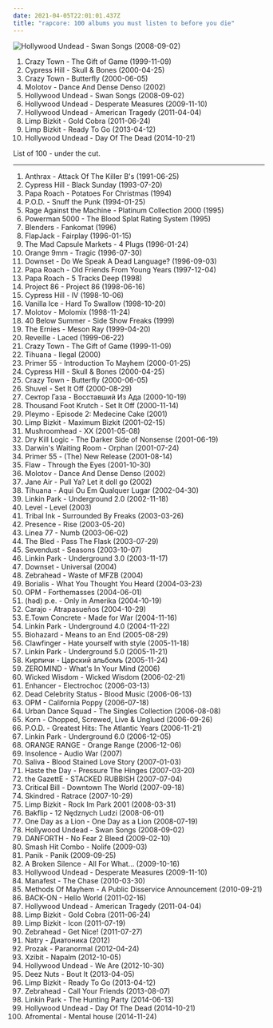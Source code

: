 ```yaml
---
date: 2021-04-05T22:01:01.437Z
title: "rapcore: 100 albums you must listen to before you die"
---
```

![Hollywood Undead - Swan Songs (2008-09-02)](http://coverartarchive.org/release/e15d287b-2688-3abe-9b24-b1cccf235467/8179828763-500.jpg "Hollywood Undead - Swan Songs (2008-09-02)")
<ol class="albums">
<li data-cover="https://via.placeholder.com/450" data-tags="rapcore" role="button">Crazy Town - The Gift of Game (1999-11-09)</li>
<li data-cover="https://img.discogs.com/rxFjy3xIduvrpuRl8hrTIwInbIY=/fit-in/600x586/filters:strip_icc():format(jpeg):mode_rgb():quality(90)/discogs-images/R-1217445-1586490553-7014.jpeg.jpg" data-tags="rapcore, hip-hop" role="button">Cypress Hill - Skull & Bones (2000-04-25)</li>
<li data-cover="http://coverartarchive.org/release/75680dcb-1e47-4c40-86ed-65357c90e827/24931499925-500.jpg" data-tags="hip hop, rock, rapcore" role="button">Crazy Town - Butterfly (2000-06-05)</li>
<li data-cover="http://coverartarchive.org/release/ca90a458-54af-341b-8057-9f281774bdd0/3948496093-500.jpg" data-tags="rapcore, rock" role="button">Molotov - Dance And Dense Denso (2002)</li>
<li data-cover="http://coverartarchive.org/release/e15d287b-2688-3abe-9b24-b1cccf235467/8179828763-500.jpg" data-tags="rapcore" role="button">Hollywood Undead - Swan Songs (2008-09-02)</li>
<li data-cover="http://coverartarchive.org/release/f8c8649a-bd26-471d-a289-26a471ae94ec/25925529731-500.jpg" data-tags="rapcore" role="button">Hollywood Undead - Desperate Measures (2009-11-10)</li>
<li data-cover="http://coverartarchive.org/release/47b630d5-aa87-4393-8d66-3bf5733c4774/10712441230-500.jpg" data-tags="rapcore" role="button">Hollywood Undead - American Tragedy (2011-04-04)</li>
<li data-cover="http://coverartarchive.org/release/6bd6e65f-2584-4a20-a88d-695d32ed429d/7687347287-500.jpg" data-tags="rapcore, nu metal" role="button">Limp Bizkit - Gold Cobra (2011-06-24)</li>
<li data-cover="http://coverartarchive.org/release/1f8785cd-3f06-4ceb-8f26-623417f44c45/4182280626-500.jpg" data-tags="rapcore, rap metal, metal, nu metal" role="button">Limp Bizkit - Ready To Go (2013-04-12)</li>
<li data-cover="http://coverartarchive.org/release/208138f6-af95-4b1f-a6bc-546798f2fbfb/8660593189-500.jpg" data-tags="rapcore" role="button">Hollywood Undead - Day Of The Dead (2014-10-21)</li>
</ol>
List of 100 - under the cut.
<!-- more -->

_________________

<ol class="albums">
<li data-cover="https://img.discogs.com/cfc9e7fd50d7c9c08931869b95f6849a01d0635d/images/spacer.gif" data-tags="thrash metal" role="button">
Anthrax - Attack Of The Killer B's (1991-06-25)
</li>
<li data-cover="https://img.discogs.com/2GgQjIjcDb1eAQyuyx6IXw0Sf78=/fit-in/600x600/filters:strip_icc():format(jpeg):mode_rgb():quality(90)/discogs-images/R-16516737-1608227995-7003.jpeg.jpg" data-tags="hip-hop, rap" role="button">
Cypress Hill - Black Sunday (1993-07-20)
</li>
<li data-cover="http://coverartarchive.org/release/06c8f48c-caa0-4282-b7fe-264c4b673085/2192549116-500.jpg" data-tags="rapcore, nu metal, funk rock" role="button">
Papa Roach - Potatoes For Christmas (1994)
</li>
<li data-cover="http://coverartarchive.org/release/5a606e51-6ff4-3ff4-8ed3-9163e34d0261/13579108697-500.jpg" data-tags="rapcore, nu metal" role="button">
P.O.D. - Snuff the Punk (1994-01-25)
</li>
<li data-cover="https://img.discogs.com/fvxOOYyYjejICi14mxAdOthIEbc=/fit-in/600x596/filters:strip_icc():format(jpeg):mode_rgb():quality(90)/discogs-images/R-2303099-1275552512.jpeg.jpg" data-tags="rock, hard rock, rapcore" role="button">
Rage Against the Machine - Platinum Collection 2000 (1995)
</li>
<li data-cover="http://coverartarchive.org/release/bdc38381-8c0e-4e56-b42b-fb49f4e37803/8311816749-500.jpg" data-tags="hard rock, funk metal, alternative metal, industrial metal, rapcore, nu-metal" role="button">
Powerman 5000 - The Blood Splat Rating System (1995)
</li>
<li data-cover="https://img.discogs.com/g_H2gZHTS0TUDQiNvPkdUDo_n4Y=/fit-in/600x422/filters:strip_icc():format(jpeg):mode_rgb():quality(90)/discogs-images/R-2046045-1260619116.jpeg.jpg" data-tags="rapcore, funk rock" role="button">
Blenders - Fankomat (1996)
</li>
<li data-cover="https://via.placeholder.com/450" data-tags="rapcore" role="button">
FlapJack - Fairplay (1996-01-15)
</li>
<li data-cover="https://via.placeholder.com/450" data-tags="metal, japanese, punk, industrial, rapcore, digital hardcore, rap metal, mixture rock" role="button">
The Mad Capsule Markets - 4 Plugs (1996-01-24)
</li>
<li data-cover="http://coverartarchive.org/release/21a60452-e258-4d1d-bc29-954fab7669d0/19842178524-500.jpg" data-tags="alternative metal, crossover, post-hardcore, rapcore, rap metal, groove metal, atlantic records, 90s albums that do not suck, d sardy, sardy" role="button">
Orange 9mm - Tragic (1996-07-30)
</li>
<li data-cover="https://img.discogs.com/77E7c99IfHclLL3x8Yt_PVeE_yE=/fit-in/600x630/filters:strip_icc():format(jpeg):mode_rgb():quality(90)/discogs-images/R-3727449-1341950655-6438.jpeg.jpg" data-tags="rapcore" role="button">
Downset - Do We Speak A Dead Language? (1996-09-03)
</li>
<li data-cover="http://coverartarchive.org/release/ff1f54ea-6e5d-4b61-b1e8-64371bbe3d44/1735086782-500.jpg" data-tags="rapcore, nu metal" role="button">
Papa Roach - Old Friends From Young Years (1997-12-04)
</li>
<li data-cover="http://coverartarchive.org/release/0fb494e9-cfcc-471b-b136-6fc27737d64b/2192535828-500.jpg" data-tags="rapcore, nu metal" role="button">
Papa Roach - 5 Tracks Deep (1998)
</li>
<li data-cover="https://img.discogs.com/-Ktmep8Q6uNxkWrnkRM4POiiPOw=/fit-in/600x600/filters:strip_icc():format(jpeg):mode_rgb():quality(90)/discogs-images/R-586374-1552785946-2938.jpeg.jpg" data-tags="metal, christian, rapcore, nu metal, music from junior high, missionary music" role="button">
Project 86 - Project 86 (1998-06-16)
</li>
<li data-cover="http://coverartarchive.org/release/b34d3b22-9b21-44a1-bbef-6ebc05bed361/5131421085-500.jpg" data-tags="hip-hop" role="button">
Cypress Hill - IV (1998-10-06)
</li>
<li data-cover="http://coverartarchive.org/release/11442ac1-9cb6-4ea7-8911-197c06cd27ef/21233361274-500.jpg" data-tags="hip-hop, rock, rap, 90s, alternative metal, rapcore, nu metal, rap metal, hybrid, casey chaos" role="button">
Vanilla Ice - Hard To Swallow (1998-10-20)
</li>
<li data-cover="http://coverartarchive.org/release/6a97aeb8-e790-4932-95ca-c18c2e701775/15596368162-500.jpg" data-tags="electronic, rock, alternative, rap, house, 90s, mexico, rapcore, musica latina, cristian" role="button">
Molotov - Molomix (1998-11-24)
</li>
<li data-cover="http://coverartarchive.org/release/fe7c2f53-9ce9-4615-b205-26a5bc744a7d/5597231905-500.jpg" data-tags="alternative metal, crossover, rapcore, nu-metal" role="button">
40 Below Summer - Side Show Freaks (1999)
</li>
<li data-cover="https://img.discogs.com/BfJJnLsJ4rxNi0Ue8RtTQ5pRAGY=/fit-in/594x586/filters:strip_icc():format(jpeg):mode_rgb():quality(90)/discogs-images/R-1405689-1269161750.jpeg.jpg" data-tags="alternative metal, rapcore, nu metal, rap metal" role="button">
The Ernies - Meson Ray (1999-04-20)
</li>
<li data-cover="http://coverartarchive.org/release/894f7e0f-224b-4e6b-b289-0485449efb2d/9607489333-500.jpg" data-tags="rapcore, nu metal" role="button">
Reveille - Laced (1999-06-22)
</li>
<li data-cover="https://via.placeholder.com/450" data-tags="rapcore" role="button">
Crazy Town - The Gift of Game (1999-11-09)
</li>
<li data-cover="http://coverartarchive.org/release/514c96f1-f9fd-437f-bb9d-c8f7e066338d/1644108090-500.jpg" data-tags="reggae, rapcore, tihuana" role="button">
Tihuana - Ilegal (2000)
</li>
<li data-cover="http://coverartarchive.org/release/ab8dadc1-9c12-4649-992a-64cad3c3b30e/27436513350-500.jpg" data-tags="crossover, rapcore" role="button">
Primer 55 - Introduction To Mayhem (2000-01-25)
</li>
<li data-cover="https://img.discogs.com/rxFjy3xIduvrpuRl8hrTIwInbIY=/fit-in/600x586/filters:strip_icc():format(jpeg):mode_rgb():quality(90)/discogs-images/R-1217445-1586490553-7014.jpeg.jpg" data-tags="rapcore, hip-hop" role="button">
Cypress Hill - Skull & Bones (2000-04-25)
</li>
<li data-cover="http://coverartarchive.org/release/75680dcb-1e47-4c40-86ed-65357c90e827/24931499925-500.jpg" data-tags="hip hop, rock, rapcore" role="button">
Crazy Town - Butterfly (2000-06-05)
</li>
<li data-cover="https://via.placeholder.com/450" data-tags="rapcore, nu metal" role="button">
Shuvel - Set It Off (2000-08-29)
</li>
<li data-cover="https://img.discogs.com/mGd3htHtlTpj-g7sSXwgubpRtG0=/fit-in/600x613/filters:strip_icc():format(jpeg):mode_rgb():quality(90)/discogs-images/R-5107767-1384783179-8768.jpeg.jpg" data-tags="metal, rapcore" role="button">
Сектор Газа - Восставший Из Ада (2000-10-19)
</li>
<li data-cover="http://coverartarchive.org/release/a2ce7197-a25c-4679-86b7-0e938cf2aebd/27852527490-500.jpg" data-tags="rapcore" role="button">
Thousand Foot Krutch - Set It Off (2000-11-14)
</li>
<li data-cover="http://coverartarchive.org/release/c062485b-06ba-44fd-9b76-f05226144e11/1339159900-500.jpg" data-tags="french, rapcore" role="button">
Pleymo - Episode 2: Medecine Cake (2001)
</li>
<li data-cover="http://coverartarchive.org/release/db74593b-9abe-4ed1-aaeb-e440cea1e5ab/27016531183-500.jpg" data-tags="metal, rock, alternative, alternative metal, rapcore, nu metal" role="button">
Limp Bizkit - Maximum Bizkit (2001-02-15)
</li>
<li data-cover="http://coverartarchive.org/release/789e4855-63c7-4fe3-8148-c3dc9e1f6d47/17554289373-500.jpg" data-tags="metal, alternative metal, industrial metal" role="button">
Mushroomhead - XX (2001-05-08)
</li>
<li data-cover="https://img.discogs.com/Vk8ymzmZ-BENC91WcKZiWGiInU8=/fit-in/299x300/filters:strip_icc():format(jpeg):mode_rgb():quality(90)/discogs-images/R-765128-1158620783.jpeg.jpg" data-tags="nu metal, metalcore, hardcore" role="button">
Dry Kill Logic - The Darker Side of Nonsense (2001-06-19)
</li>
<li data-cover="https://img.discogs.com/a6wi-lD-tQUFVezdGYEUOgzPFtc=/fit-in/600x598/filters:strip_icc():format(jpeg):mode_rgb():quality(90)/discogs-images/R-767416-1189258787.jpeg.jpg" data-tags="rapcore" role="button">
Darwin's Waiting Room - Orphan (2001-07-24)
</li>
<li data-cover="https://img.discogs.com/EXGSm1EU0mUb2U7BbV7FMl1QJ24=/fit-in/600x595/filters:strip_icc():format(jpeg):mode_rgb():quality(90)/discogs-images/R-2154770-1266960960.jpeg.jpg" data-tags="heavy metal, metalcore, hardcore, funk metal, funk, alternative metal, rapcore, nu metal, reggae metal, rap-metal, killswitch engage, slipknot, korn, stone sour, poison the well, flaw, chimaira, hed planet earth, demon hunter, clawfinger, american head charge, hed pe, element eighty, mushroomhead, 40 below summer, primer 55, one minute silence, silent civilian, 36 crazy fists, primer55" role="button">
Primer 55 - (The) New Release (2001-08-14)
</li>
<li data-cover="https://img.discogs.com/v7XavNjGA9WUtiK47xU2-3zMRkE=/fit-in/600x597/filters:strip_icc():format(jpeg):mode_rgb():quality(90)/discogs-images/R-510320-1159819313.jpeg.jpg" data-tags="nu metal" role="button">
Flaw - Through the Eyes (2001-10-30)
</li>
<li data-cover="http://coverartarchive.org/release/ca90a458-54af-341b-8057-9f281774bdd0/3948496093-500.jpg" data-tags="rapcore, rock" role="button">
Molotov - Dance And Dense Denso (2002)
</li>
<li data-cover="http://coverartarchive.org/release/3a64d85a-ae57-41f7-ac17-13228ff0eaea/20928284068-500.jpg" data-tags="rapcore, nu metal" role="button">
Jane Air - Pull Ya? Let it doll go (2002)
</li>
<li data-cover="https://img.discogs.com/IvYxWQcF6qUiV-riUp_hJUmn8iI=/fit-in/500x500/filters:strip_icc():format(jpeg):mode_rgb():quality(90)/discogs-images/R-10105400-1491695661-3285.jpeg.jpg" data-tags="alternative metal, rapcore, hardcore punk, tihuana, dario" role="button">
Tihuana - Aqui Ou Em Qualquer Lugar (2002-04-30)
</li>
<li data-cover="http://coverartarchive.org/release/47af74c6-7146-412a-80bb-d0f79fe36234/7393185027-500.jpg" data-tags="rapcore, nu metal" role="button">
Linkin Park - Underground 2.0 (2002-11-18)
</li>
<li data-cover="http://coverartarchive.org/release/b7435772-df09-4b87-8fdb-37eb306c9018/10844089601-500.jpg" data-tags="rapcore" role="button">
Level - Level (2003)
</li>
<li data-cover="https://via.placeholder.com/450" data-tags="rapcore" role="button">
Tribal Ink - Surrounded By Freaks (2003-03-26)
</li>
<li data-cover="http://coverartarchive.org/release/e18b634f-7882-44e6-b85b-9e5cc1b45304/23788865357-500.jpg" data-tags="crossover, rapcore, nu-metal" role="button">
Presence - Rise (2003-05-20)
</li>
<li data-cover="https://img.discogs.com/0SlzK39RgRiMU4lu-KwCzwuJucU=/fit-in/600x600/filters:strip_icc():format(jpeg):mode_rgb():quality(90)/discogs-images/R-1930793-1360022711-5788.jpeg.jpg" data-tags="rapcore" role="button">
Linea 77 - Numb (2003-06-02)
</li>
<li data-cover="https://img.discogs.com/7HUu9lbrqU4hUfOCFbzsxSeAggI=/fit-in/600x592/filters:strip_icc():format(jpeg):mode_rgb():quality(90)/discogs-images/R-1196849-1476757402-4773.jpeg.jpg" data-tags="metalcore" role="button">
The Bled - Pass The Flask (2003-07-29)
</li>
<li data-cover="https://img.discogs.com/KnTkQF-rMYeeZfI7bVnnjWiuZT0=/fit-in/500x500/filters:strip_icc():format(jpeg):mode_rgb():quality(90)/discogs-images/R-3390106-1404043268-8540.jpeg.jpg" data-tags="alternative metal" role="button">
Sevendust - Seasons (2003-10-07)
</li>
<li data-cover="http://coverartarchive.org/release/2513f957-c38f-44e2-baf6-8808b6aaf4cd/7393264351-500.jpg" data-tags="rapcore" role="button">
Linkin Park - Underground 3.0 (2003-11-17)
</li>
<li data-cover="https://via.placeholder.com/450" data-tags="hardcore, rapcore" role="button">
Downset - Universal (2004)
</li>
<li data-cover="https://img.discogs.com/Qdu-fTfhHNWPsvMCia2uNmTX-YA=/fit-in/600x593/filters:strip_icc():format(jpeg):mode_rgb():quality(90)/discogs-images/R-15081361-1597612494-9801.jpeg.jpg" data-tags="pop punk, rapcore" role="button">
Zebrahead - Waste of MFZB (2004)
</li>
<li data-cover="http://coverartarchive.org/release/2a392b80-28ee-4dd8-a329-62cd7ba73c8a/22904823411-500.jpg" data-tags="crossover, rapcore" role="button">
Borialis - What You Thought You Heard (2004-03-23)
</li>
<li data-cover="http://coverartarchive.org/release/9d5be464-d282-4798-865f-0b36ca853cb0/27448006318-500.jpg" data-tags="hip-hop, punk, alternative, rapcore" role="button">
OPM - Forthemasses (2004-06-01)
</li>
<li data-cover="http://coverartarchive.org/release/a211f90c-de58-466a-906b-391c35f622de/3671588574-500.jpg" data-tags="hardcore, rapcore, numetal, g-punk, 21st century in music" role="button">
(həd) p.e. - Only in Amerika (2004-10-19)
</li>
<li data-cover="http://coverartarchive.org/release/77938b73-3802-4ce9-888c-720e7de397af/17748659174-500.jpg" data-tags="alternative rock, rock en espanol, rapcore, nu metal, alternative hard rock" role="button">
Carajo - Atrapasueños (2004-10-29)
</li>
<li data-cover="http://coverartarchive.org/release/b9b7c2fc-833e-4e85-86e9-57d0a3565bbe/12094000988-500.jpg" data-tags="rock, alternative, hardcore, alternative metal, rapcore, nu metal" role="button">
E.Town Concrete - Made for War (2004-11-16)
</li>
<li data-cover="http://coverartarchive.org/release/aa59d0af-3670-4813-a799-6a3f8b7df6c7/9241093753-500.jpg" data-tags="rapcore" role="button">
Linkin Park - Underground 4.0 (2004-11-22)
</li>
<li data-cover="https://img.discogs.com/6wAYtcxGcfuVve6sjnDSyC6qScQ=/fit-in/595x600/filters:strip_icc():format(jpeg):mode_rgb():quality(90)/discogs-images/R-830436-1365953819-8377.jpeg.jpg" data-tags="hardcore, rapcore" role="button">
Biohazard - Means to an End (2005-08-29)
</li>
<li data-cover="http://coverartarchive.org/release/bc2397a9-bec8-3cb7-8f43-e529c0682d61/10201989296-500.jpg" data-tags="industrial metal, rapcore" role="button">
Clawfinger - Hate yourself with style (2005-11-18)
</li>
<li data-cover="http://coverartarchive.org/release/a6f91d56-1a4f-4e84-8708-f93205d26b93/7393643563-500.jpg" data-tags="hip-hop, live, rapcore, nu metal, nu-metal" role="button">
Linkin Park - Underground 5.0 (2005-11-21)
</li>
<li data-cover="http://coverartarchive.org/release/10265a9b-1610-44ca-9283-6868348444dd/11562953643-500.jpg" data-tags="hip-hop, alternative, rapcore" role="button">
Кирпичи - Царский альбомъ (2005-11-24)
</li>
<li data-cover="http://coverartarchive.org/release/f852acb4-9afc-4543-af53-4ffb1f09602f/12018166936-500.jpg" data-tags="crossover, rapcore, nu-metal" role="button">
ZEROMIND - What's In Your Mind (2006)
</li>
<li data-cover="https://img.discogs.com/CJUASZ7Ge12eZ6zHM4fH3b0nDxA=/fit-in/300x300/filters:strip_icc():format(jpeg):mode_rgb():quality(90)/discogs-images/R-828493-1294091672.jpeg.jpg" data-tags="rapcore" role="button">
Wicked Wisdom - Wicked Wisdom (2006-02-21)
</li>
<li data-cover="http://coverartarchive.org/release/596bba30-646b-42ad-8df1-14c4e58a07d5/6477394475-500.jpg" data-tags="crossover, rapcore, nu-metal, frenchcore" role="button">
Enhancer - Electrochoc (2006-03-13)
</li>
<li data-cover="http://coverartarchive.org/release/c0108d74-bb76-45df-9701-e3bec43aa2b0/2144413837-500.jpg" data-tags="hip hop, rapcore, alternative hip hop, hopcore, dead celebrity status" role="button">
Dead Celebrity Status - Blood Music (2006-06-13)
</li>
<li data-cover="http://coverartarchive.org/release/1c66f5f8-9647-40b1-a571-e50df0de1ae5/27447966967-500.jpg" data-tags="alternative, rapcore" role="button">
OPM - California Poppy (2006-07-18)
</li>
<li data-cover="http://coverartarchive.org/release/58a875ab-8ce3-440c-8d5d-5eecc855b395/5639688872-500.jpg" data-tags="crossover, rapcore" role="button">
Urban Dance Squad - The Singles Collection (2006-08-08)
</li>
<li data-cover="http://coverartarchive.org/release/934cc3b7-a856-4500-9875-fb4272362571/15810367197-500.jpg" data-tags="crossover, rapcore, nu-metal" role="button">
Korn - Chopped, Screwed, Live & Unglued (2006-09-26)
</li>
<li data-cover="http://coverartarchive.org/release/ec32c303-0afa-4205-be55-900803c954fe/25188888029-500.jpg" data-tags="alternative rock, hard rock, alternative metal, christian, christian rock, rapcore, nu metal, christian metal, christian nu metal, christian rapcore, pendientes, albums to own" role="button">
P.O.D. - Greatest Hits: The Atlantic Years (2006-11-21)
</li>
<li data-cover="http://coverartarchive.org/release/05b99665-43d5-4c6a-9482-5699cd880b9a/7393680993-500.jpg" data-tags="rapcore, nu metal" role="button">
Linkin Park - Underground 6.0 (2006-12-05)
</li>
<li data-cover="https://img.discogs.com/kRGG9CiEe0QwK2FtDwtyOZIWf5g=/fit-in/250x250/filters:strip_icc():format(jpeg):mode_rgb():quality(90)/discogs-images/R-9065963-1474176395-7169.jpeg.jpg" data-tags="japanese, ska, asian, japan, j-rock, rapcore, jrock" role="button">
ORANGE RANGE - Orange Range (2006-12-06)
</li>
<li data-cover="http://coverartarchive.org/release/c0fa655e-4675-4eb2-9983-34552ab1913a/9439493184-500.jpg" data-tags="alternative, rapcore, nu metal" role="button">
Insolence - Audio War (2007)
</li>
<li data-cover="http://coverartarchive.org/release/6a5fb6df-5842-48de-8451-6696a2a280ca/8568379188-500.jpg" data-tags="hard rock, alternative rock, alternative metal" role="button">
Saliva - Blood Stained Love Story (2007-01-03)
</li>
<li data-cover="http://coverartarchive.org/release/818aa8f1-d844-48e4-bc21-1c3c9589d488/26249216838-500.jpg" data-tags="metalcore" role="button">
Haste the Day - Pressure The Hinges (2007-03-20)
</li>
<li data-cover="http://coverartarchive.org/release/9aaca833-fb3f-4f8c-8b9c-4617715e9d9e/11039926115-500.jpg" data-tags="japanese, j-rock, visual kei, the gazette" role="button">
the GazettE - STACKED RUBBISH (2007-07-04)
</li>
<li data-cover="http://coverartarchive.org/release/15f6c480-955b-446b-a63b-63ec31766279/2081710166-500.jpg" data-tags="crossover, rapcore, nu-metal" role="button">
Critical Bill - Downtown The World (2007-09-18)
</li>
<li data-cover="http://coverartarchive.org/release/04dde72c-8a02-4359-84db-ef6f221f759e/15129440307-500.jpg" data-tags="metal, alternative, reggae, alternative metal, rapcore, nu metal, reggae metal, ragga metal, raggae, raggae metal" role="button">
Skindred - Ratrace (2007-10-29)
</li>
<li data-cover="http://coverartarchive.org/release/d43c87e5-d62b-47f7-a3bc-298f77b7c06c/10106153778-500.jpg" data-tags="live, rapcore, nu-metal" role="button">
Limp Bizkit - Rock Im Park 2001 (2008-03-31)
</li>
<li data-cover="http://coverartarchive.org/release/38938903-9367-457b-9654-c02bf8fa163c/13474320174-500.jpg" data-tags="rapcore" role="button">
Bakflip - 12 Nędznych Ludzi (2008-06-01)
</li>
<li data-cover="https://img.discogs.com/mkLY91OJiGwNvrwxERyq50J4Mz8=/fit-in/600x600/filters:strip_icc():format(jpeg):mode_rgb():quality(90)/discogs-images/R-1404325-1580767308-9603.png.jpg" data-tags="alternative rock, rapcore" role="button">
One Day as a Lion - One Day as a Lion (2008-07-19)
</li>
<li data-cover="http://coverartarchive.org/release/e15d287b-2688-3abe-9b24-b1cccf235467/8179828763-500.jpg" data-tags="rapcore" role="button">
Hollywood Undead - Swan Songs (2008-09-02)
</li>
<li data-cover="http://coverartarchive.org/release/791a15b0-a16b-40fa-a24d-1f67997e2227/8987681704-500.jpg" data-tags="metal, brutal, hardcore, rapcore, hardcore metal, moshpit, hxc, moshcore, paris hardcore" role="button">
DANFORTH - No Fear 2 Bleed (2009-02-10)
</li>
<li data-cover="http://coverartarchive.org/release/242c178f-173d-44a2-b1b7-b4997ca5da4d/19471640435-500.jpg" data-tags="metalcore, rapcore, deathcore, nu" role="button">
Smash Hit Combo - Nolife (2009-03)
</li>
<li data-cover="https://img.discogs.com/tXkKA1LKqgg1Z3chelWxJaAgwBQ=/fit-in/600x660/filters:strip_icc():format(jpeg):mode_rgb():quality(90)/discogs-images/R-14479846-1575376462-6127.jpeg.jpg" data-tags="german, crossover, rapcore" role="button">
Panik - Panik (2009-09-25)
</li>
<li data-cover="http://coverartarchive.org/release/c602be74-31d1-47c3-a533-44d252c3868e/19902540315-500.jpg" data-tags="rapcore" role="button">
A Broken Silence - All For What... (2009-10-16)
</li>
<li data-cover="http://coverartarchive.org/release/f8c8649a-bd26-471d-a289-26a471ae94ec/25925529731-500.jpg" data-tags="rapcore" role="button">
Hollywood Undead - Desperate Measures (2009-11-10)
</li>
<li data-cover="https://img.discogs.com/MuSxo6UNSiJKFq_PIRIucpNcLa8=/fit-in/400x400/filters:strip_icc():format(jpeg):mode_rgb():quality(90)/discogs-images/R-3227335-1321338342.jpeg.jpg" data-tags="hip-hop, rapcore, manafest" role="button">
Manafest - The Chase (2010-03-30)
</li>
<li data-cover="http://coverartarchive.org/release/8a31a098-3cf3-4f66-a607-a64749267ced/21113765840-500.jpg" data-tags="alternative, alternative rock, rapcore" role="button">
Methods Of Mayhem - A Public Disservice Announcement (2010-09-21)
</li>
<li data-cover="https://via.placeholder.com/450" data-tags="alternative rock, rapcore, rap-rock, rap rock, male and female vocals, female and male vocals" role="button">
BACK-ON - Hello World (2011-02-16)
</li>
<li data-cover="http://coverartarchive.org/release/47b630d5-aa87-4393-8d66-3bf5733c4774/10712441230-500.jpg" data-tags="rapcore" role="button">
Hollywood Undead - American Tragedy (2011-04-04)
</li>
<li data-cover="http://coverartarchive.org/release/6bd6e65f-2584-4a20-a88d-695d32ed429d/7687347287-500.jpg" data-tags="rapcore, nu metal" role="button">
Limp Bizkit - Gold Cobra (2011-06-24)
</li>
<li data-cover="http://coverartarchive.org/release/f0ed4791-2491-4ec5-bcaa-781489529077/15477731487-500.jpg" data-tags="rapcore, nu-metal" role="button">
Limp Bizkit - Icon (2011-07-19)
</li>
<li data-cover="https://img.discogs.com/6oFCUg9syEwa6u6XGCKA-w6s1oU=/fit-in/600x600/filters:strip_icc():format(jpeg):mode_rgb():quality(90)/discogs-images/R-4761449-1374677568-8602.jpeg.jpg" data-tags="punk rock, pop punk, rapcore" role="button">
Zebrahead - Get Nice! (2011-07-27)
</li>
<li data-cover="https://img.discogs.com/rYnIQNKGwoF2i6adPBcOeL1w_kU=/fit-in/600x600/filters:strip_icc():format(jpeg):mode_rgb():quality(90)/discogs-images/R-11469256-1516887146-9938.jpeg.jpg" data-tags="alternative, alternative rock, rapcore, russian alternative" role="button">
Natry - Диатоника (2012)
</li>
<li data-cover="http://coverartarchive.org/release/6efd2299-b0d4-4fb0-96ea-9dc2a2936272/3388283113-500.jpg" data-tags="hip-hop, hip hop, rap, rapcore, horrorcore, strange music" role="button">
Prozak - Paranormal (2012-04-24)
</li>
<li data-cover="http://coverartarchive.org/release/065440dc-74c6-4008-a49a-0862c1e128ec/4291489943-500.jpg" data-tags="rap, rapcore, nu-metal" role="button">
Xzibit - Napalm (2012-10-05)
</li>
<li data-cover="http://coverartarchive.org/release/79b29a3e-68bd-470e-b4fb-ef0a70d8e506/2961377931-500.jpg" data-tags="rapcore, single, rap-rock" role="button">
Hollywood Undead - We Are (2012-10-30)
</li>
<li data-cover="http://coverartarchive.org/release/302f5f8f-a512-48f2-aab5-0a058776cf39/5543778997-500.jpg" data-tags="rapcore, hardcore punk, beatdown hardcore" role="button">
Deez Nuts - Bout It (2013-04-05)
</li>
<li data-cover="http://coverartarchive.org/release/1f8785cd-3f06-4ceb-8f26-623417f44c45/4182280626-500.jpg" data-tags="rapcore, rap metal, metal, nu metal" role="button">
Limp Bizkit - Ready To Go (2013-04-12)
</li>
<li data-cover="http://coverartarchive.org/release/c80f4d23-4fe8-4b6c-816c-3ec3924ba18a/12620927677-500.jpg" data-tags="pop punk, rapcore" role="button">
Zebrahead - Call Your Friends (2013-08-07)
</li>
<li data-cover="http://coverartarchive.org/release/cf1c9b8d-544d-4741-99b6-d3e06f001417/11796648242-500.jpg" data-tags="rock, alternative rock, alternative metal" role="button">
Linkin Park - The Hunting Party (2014-06-13)
</li>
<li data-cover="http://coverartarchive.org/release/208138f6-af95-4b1f-a6bc-546798f2fbfb/8660593189-500.jpg" data-tags="rapcore" role="button">
Hollywood Undead - Day Of The Dead (2014-10-21)
</li>
<li data-cover="https://img.discogs.com/hX4usMjxJI3OJvTKZn9Jtq7Iy-E=/fit-in/600x600/filters:strip_icc():format(jpeg):mode_rgb():quality(90)/discogs-images/R-8162679-1456316833-4197.jpeg.jpg" data-tags="metalcore, rock, rap, rapcore, polish rock" role="button">
Afromental - Mental house (2014-11-24)
</li>
</ol>
